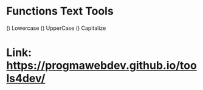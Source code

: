 # Functions Text Tools
() Lowercase 
() UpperCase 
() Capitalize

# Link: https://progmawebdev.github.io/tools4dev/
